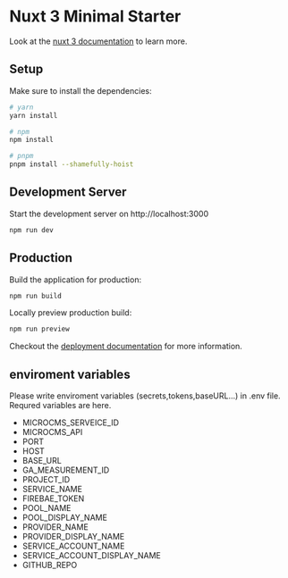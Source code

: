 # Nuxt 3 Minimal Starter

Look at the [nuxt 3 documentation](https://v3.nuxtjs.org) to learn more.

## Setup

Make sure to install the dependencies:

```bash
# yarn
yarn install

# npm
npm install

# pnpm
pnpm install --shamefully-hoist
```

## Development Server

Start the development server on http://localhost:3000

```bash
npm run dev
```

## Production

Build the application for production:

```bash
npm run build
```

Locally preview production build:

```bash
npm run preview
```

Checkout the [deployment documentation](https://v3.nuxtjs.org/guide/deploy/presets) for more information.

## enviroment variables
Please write enviroment variables (secrets,tokens,baseURL...) in .env file.
Requred variables are here.

- MICROCMS_SERVEICE_ID
- MICROCMS_API
- PORT
- HOST
- BASE_URL
- GA_MEASUREMENT_ID
- PROJECT_ID
- SERVICE_NAME
- FIREBAE_TOKEN
- POOL_NAME
- POOL_DISPLAY_NAME
- PROVIDER_NAME
- PROVIDER_DISPLAY_NAME
- SERVICE_ACCOUNT_NAME
- SERVICE_ACCOUNT_DISPLAY_NAME
- GITHUB_REPO
